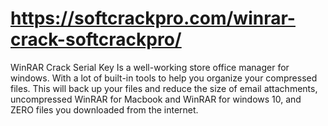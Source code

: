 # https://softcrackpro.com/winrar-crack-softcrackpro/
WinRAR Crack  Serial Key  Is a well-working store office manager for windows. With a lot of built-in tools to help you organize your compressed files. This will back up your files and reduce the size of email attachments, uncompressed WinRAR for Macbook and WinRAR for windows 10, and ZERO files you downloaded from the internet. 
